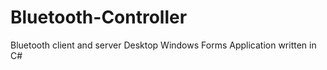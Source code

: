 # Bluetooth-Controller
Bluetooth client and server Desktop Windows Forms Application written in C# 

